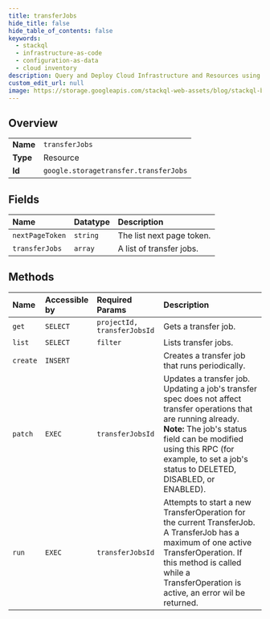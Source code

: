 ```yaml
---
title: transferJobs
hide_title: false
hide_table_of_contents: false
keywords:
  - stackql
  - infrastructure-as-code
  - configuration-as-data
  - cloud inventory
description: Query and Deploy Cloud Infrastructure and Resources using SQL
custom_edit_url: null
image: https://storage.googleapis.com/stackql-web-assets/blog/stackql-blog-post-featured-image.png
---
```

  
    

## Overview
<table><tbody>
<tr><td><b>Name</b></td><td><code>transferJobs</code></td></tr>
<tr><td><b>Type</b></td><td>Resource</td></tr>
<tr><td><b>Id</b></td><td><code>google.storagetransfer.transferJobs</code></td></tr>
</tbody></table>

## Fields
| Name | Datatype | Description |
|:-----|:---------|:------------|
| `nextPageToken` | `string` | The list next page token. |
| `transferJobs` | `array` | A list of transfer jobs. |
## Methods
| Name | Accessible by | Required Params | Description |
|:-----|:--------------|:----------------|:------------|
| `get` | `SELECT` | `projectId, transferJobsId` | Gets a transfer job. |
| `list` | `SELECT` | `filter` | Lists transfer jobs. |
| `create` | `INSERT` |  | Creates a transfer job that runs periodically. |
| `patch` | `EXEC` | `transferJobsId` | Updates a transfer job. Updating a job's transfer spec does not affect transfer operations that are running already. **Note:** The job's status field can be modified using this RPC (for example, to set a job's status to DELETED, DISABLED, or ENABLED). |
| `run` | `EXEC` | `transferJobsId` | Attempts to start a new TransferOperation for the current TransferJob. A TransferJob has a maximum of one active TransferOperation. If this method is called while a TransferOperation is active, an error wil be returned. |
